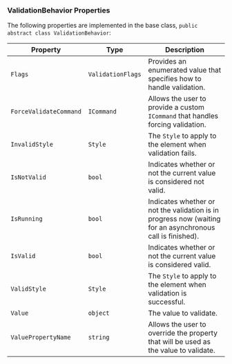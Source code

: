 ### ValidationBehavior Properties

The following properties are implemented in the base class, `public abstract class ValidationBehavior`:

|Property  |Type  |Description  |
|---------|---------|---------|
| `Flags` | `ValidationFlags` | Provides an enumerated value that specifies how to handle validation. |
| `ForceValidateCommand` | `ICommand` | Allows the user to provide a custom `ICommand` that handles forcing validation. |
| `InvalidStyle` | `Style` | The `Style` to apply to the element when validation fails. |
| `IsNotValid` | `bool` | Indicates whether or not the current value is considered not valid. |
| `IsRunning` | `bool` | Indicates whether or not the validation is in progress now (waiting for an asynchronous call is finished). |
| `IsValid` | `bool` | Indicates whether or not the current value is considered valid. |
| `ValidStyle` | `Style` | The `Style` to apply to the element when validation is successful. |
| `Value` | `object` | The value to validate. |
| `ValuePropertyName` | `string` | Allows the user to override the property that will be used as the value to validate. |